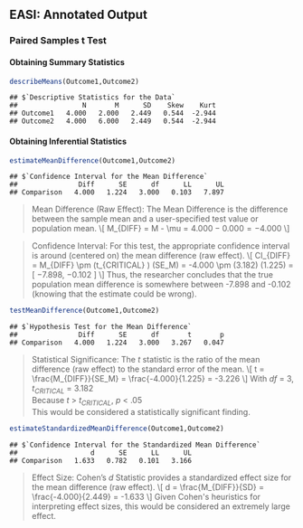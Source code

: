 
## EASI: Annotated Output

### Paired Samples t Test

#### Obtaining Summary Statistics

```r
describeMeans(Outcome1,Outcome2)
```

```
## $`Descriptive Statistics for the Data`
##                N       M      SD    Skew    Kurt
## Outcome1   4.000   2.000   2.449   0.544  -2.944
## Outcome2   4.000   6.000   2.449   0.544  -2.944
```

#### Obtaining Inferential Statistics

```r
estimateMeanDifference(Outcome1,Outcome2)
```

```
## $`Confidence Interval for the Mean Difference`
##               Diff      SE      df      LL      UL
## Comparison   4.000   1.224   3.000   0.103   7.897
```

> Mean Difference (Raw Effect): The Mean Difference is the difference between the sample mean and a user-specified test value or population mean.
> \\[ M_{DIFF} = M - \mu = 4.000 − 0.000 = −4.000 \\]

> Confidence Interval: For this test, the appropriate confidence interval is around (centered on) the mean difference (raw effect).
> \\[ CI_{DIFF} = M_{DIFF} \pm (t_{CRITICAL} ) (SE_M) = -4.000 \pm (3.182) (1.225) = [ −7.898, −0.102 ] \\]
> Thus, the researcher concludes that the true population mean difference is somewhere between -7.898 and -0.102 (knowing that the estimate could be wrong).

```r
testMeanDifference(Outcome1,Outcome2)
```

```
## $`Hypothesis Test for the Mean Difference`
##               Diff      SE      df       t       p
## Comparison   4.000   1.224   3.000   3.267   0.047
```

> Statistical Significance: The *t* statistic is the ratio of the mean difference (raw effect) to the standard error of the mean.
> \\[ t = \frac{M_{DIFF}}{SE_M} = \frac{-4.000}{1.225} = -3.226 \\]
> With *df* = 3, *t<sub>CRITICAL</sub>* = 3.182  
> Because *t* > *t<sub>CRITICAL</sub>*, *p* < .05  
> This would be considered a statistically significant finding.

```r
estimateStandardizedMeanDifference(Outcome1,Outcome2)
```

```
## $`Confidence Interval for the Standardized Mean Difference`
##                  d      SE      LL      UL
## Comparison   1.633   0.782   0.101   3.166
```

> Effect Size: Cohen’s *d* Statistic provides a standardized effect size for the mean difference (raw effect).
> \\[ d = \frac{M_{DIFF}}{SD} = \frac{-4.000}{2.449} = -1.633 \\]
> Given Cohen's heuristics for interpreting effect sizes, this would be considered an extremely large effect.
